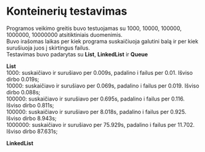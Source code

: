# Konteinerių testavimas  
  
Programos veikimo greitis buvo testuojamas su 1000, 10000, 100000, 1000000, 10000000 atsitiktiniais duomenimis.  
Buvo irašomas laikas per kiek programa suskaičiuoja galutini balą ir per kiek surušiuoja juos į skirtingus failus.  
Testavimas buvo padarytas su **List<T>**, **LinkedList<T>** ir **Queue<T>**
  
  
**List<T>**  
  1000: suskaičiavo ir surušiavo per 0.009s, padalino i failus per 0.01. Išviso dirbo 0.019s;  
  10000: suskaičiavo ir surušiavo per 0.069s, padalino i failus per 0.019. Išviso dirbo 0.088s;  
  100000: suskaičiavo ir surušiavo per 0.695s, padalino i failus per 0.116. Išviso dirbo 0.811s;  
  100000: suskaičiavo ir surušiavo per 8.018s, padalino i failus per 0.925. Išviso dirbo 8.943s;  
  1000000: suskaičiavo ir surušiavo per 75.929s, padalino i failus per 11.702. Išviso dirbo 87.631s;  
  
  **LinkedList<T>**  
